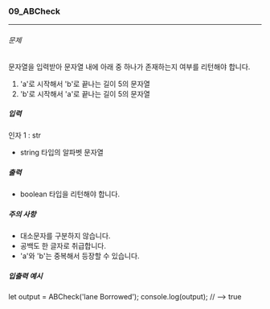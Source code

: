 ### 09_ABCheck

***

###### 문제 

문자열을 입력받아 문자열 내에 아래 중 하나가 존재하는지 여부를 리턴해야 합니다.
1. 'a'로 시작해서 'b'로 끝나는 길이 5의 문자열
2. 'b'로 시작해서 'a'로 끝나는 길이 5의 문자열

##### 입력

인자 1 : str
- string 타입의 알파벳 문자열

##### 출력

- boolean 타입을 리턴해야 합니다.

##### 주의 사항

- 대소문자를 구분하지 않습니다.
- 공백도 한 글자로 취급합니다.
- 'a'와 'b'는 중복해서 등장할 수 있습니다.

##### 입출력 예시

let output = ABCheck('lane Borrowed');
console.log(output); // --> true